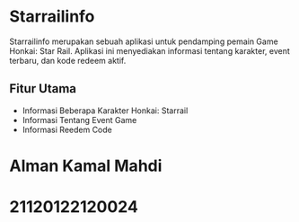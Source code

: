 # Starrailinfo

Starrailinfo merupakan sebuah aplikasi untuk pendamping pemain Game Honkai: Star Rail. Aplikasi ini menyediakan informasi tentang karakter, event terbaru, dan kode redeem aktif.

## Fitur Utama

- Informasi Beberapa Karakter Honkai: Starrail
- Informasi Tentang Event Game
- Informasi Reedem Code

# Alman Kamal Mahdi
# 21120122120024
